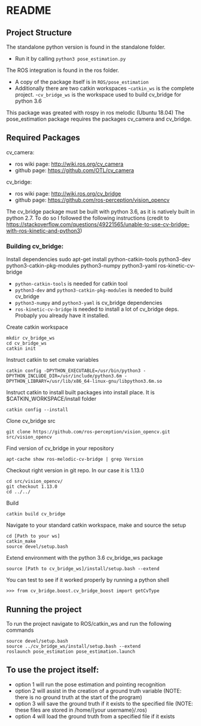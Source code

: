 # README
## Project Structure
The standalone python version is found in the standalone folder. 
- Run it by calling `python3 pose_estimation.py`

The ROS integration is found in the ros folder.
- A copy of the package itself is in `ROS/pose_estimation`
- Additionally there are two catkin workspaces
  -`catkin_ws` is the complete project.
  -`cv_bridge_ws` is the workspace used to build cv_bridge for python 3.6

This package was greated with rospy in ros melodic (Ubuntu 18.04)
The pose_estimation package requires the packages cv_camera and cv_bridge.

## Required Packages
cv_camera:
- ros wiki page: http://wiki.ros.org/cv_camera
- github page: https://github.com/OTL/cv_camera

cv_bridge:
- ros wiki page: http://wiki.ros.org/cv_bridge
- github page: https://github.com/ros-perception/vision_opencv

The cv_bridge package must be built with python 3.6, as it is natively built in python 2.7. To do so I followed the following instructions
    (credit to https://stackoverflow.com/questions/49221565/unable-to-use-cv-bridge-with-ros-kinetic-and-python3)

### Building cv_bridge:
Install dependencies
sudo apt-get install python-catkin-tools python3-dev python3-catkin-pkg-modules python3-numpy python3-yaml ros-kinetic-cv-bridge
- `python-catkin-tools` is needed for catkin tool
- `python3-dev` and `python3-catkin-pkg-modules` is needed to build cv_bridge
- `python3-numpy` and `python3-yaml` is cv_bridge dependencies
- `ros-kinetic-cv-bridge` is needed to install a lot of cv_bridge deps. Probaply you already have it installed.

Create catkin workspace
```
mkdir cv_bridge_ws
cd cv_bridge_ws
catkin init
```

Instruct catkin to set cmake variables
```
catkin config -DPYTHON_EXECUTABLE=/usr/bin/python3 -DPYTHON_INCLUDE_DIR=/usr/include/python3.6m -DPYTHON_LIBRARY=/usr/lib/x86_64-linux-gnu/libpython3.6m.so
```

Instruct catkin to install built packages into install place. It is $CATKIN_WORKSPACE/install folder
```
catkin config --install
```

Clone cv_bridge src
```
git clone https://github.com/ros-perception/vision_opencv.git src/vision_opencv
```

Find version of cv_bridge in your repository
```
apt-cache show ros-melodic-cv-bridge | grep Version
```

Checkout right version in git repo. In our case it is 1.13.0
```
cd src/vision_opencv/
git checkout 1.13.0
cd ../../
```

Build
```
catkin build cv_bridge
```

Navigate to your standard catkin workspace, make and source the setup
```
cd [Path to your ws]
catkin_make
source devel/setup.bash
```

Extend environment with the python 3.6 cv_bridge_ws package
```
source [Path to cv_bridge_ws]/install/setup.bash --extend
```

You can test to see if it worked properly by running a python shell
```python3
>>> from cv_bridge.boost.cv_bridge_boost import getCvType
```

## Running the project
To run the project navigate to ROS/catkin_ws and run the following commands
```
source devel/setup.bash
source ../cv_bridge_ws/install/setup.bash --extend
roslaunch pose_estimation pose_estimation.launch
```

## To use the project itself:
- option 1 will run the pose estimation and pointing recognition
- option 2 will assist in the creation of a ground truth variable (NOTE: there is no ground truth at the start of the program)
- option 3 will save the ground truth if it exists to the specified file (NOTE: these files are stored in /home/{your username}/.ros)
- option 4 will load the ground truth from a specified file if it exists
